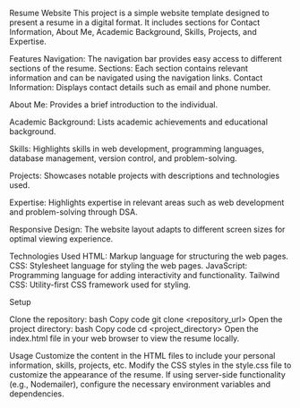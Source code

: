 Resume Website
This project is a simple website template designed to present a resume in a digital format. It includes sections for Contact Information, About Me, Academic Background, Skills, Projects, and Expertise.

Features
Navigation: The navigation bar provides easy access to different sections of the resume.
Sections: Each section contains relevant information and can be navigated using the navigation links.
Contact Information: Displays contact details such as email and phone number.

About Me: Provides a brief introduction to the individual.

Academic Background: Lists academic achievements and educational background.

Skills: Highlights skills in web development, programming languages, database management, version control, and problem-solving.

Projects: Showcases notable projects with descriptions and technologies used.

Expertise: Highlights expertise in relevant areas such as web development and problem-solving through DSA.

Responsive Design: The website layout adapts to different screen sizes for optimal viewing experience.

Technologies Used
HTML: Markup language for structuring the web pages.
CSS: Stylesheet language for styling the web pages.
JavaScript: Programming language for adding interactivity and functionality.
Tailwind CSS: Utility-first CSS framework used for styling.

Setup

Clone the repository:
bash
Copy code
git clone <repository_url>
Open the project directory:
bash
Copy code
cd <project_directory>
Open the index.html file in your web browser to view the resume locally.

Usage
Customize the content in the HTML files to include your personal information, skills, projects, etc.
Modify the CSS styles in the style.css file to customize the appearance of the resume.
If using server-side functionality (e.g., Nodemailer), configure the necessary environment variables and dependencies.




